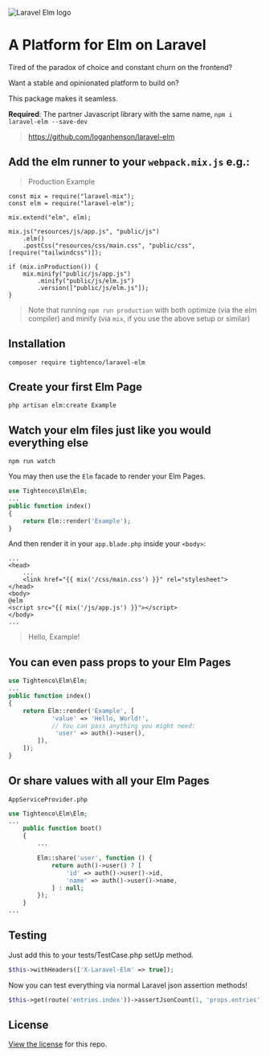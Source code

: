 ![Laravel Elm logo](https://raw.githubusercontent.com/tightenco/laravel-elm/master/laravel-elm-banner.png)

# A Platform for Elm on Laravel 

Tired of the paradox of choice and constant churn on the frontend?

Want a stable and opinionated platform to build on?

This package makes it seamless.

**Required**: The partner Javascript library with the same name, `npm i laravel-elm --save-dev`
> https://github.com/loganhenson/laravel-elm

## Add the elm runner to your `webpack.mix.js` e.g.:
> Production Example
```
const mix = require("laravel-mix");
const elm = require("laravel-elm");

mix.extend("elm", elm);

mix.js("resources/js/app.js", "public/js")
    .elm()
    .postCss("resources/css/main.css", "public/css", [require("tailwindcss")]);

if (mix.inProduction()) {
    mix.minify("public/js/app.js")
        .minify("public/js/elm.js")
        .version(["public/js/elm.js"]);
}
```

> Note that running `npm run production` with both optimize (via the elm compiler) and minify (via `mix`, if you use the above setup or similar)

## Installation

```
composer require tightenco/laravel-elm
```

## Create your first Elm Page
```
php artisan elm:create Example
```

## Watch your elm files just like you would everything else
```
npm run watch
```

You may then use the `Elm` facade to render your Elm Pages.

```php
use Tightenco\Elm\Elm;
...
public function index()
{
    return Elm::render('Example');
}
```

And then render it in your `app.blade.php` inside your `<body>`:

```blade
...
<head>
    ...
    <link href="{{ mix('/css/main.css') }}" rel="stylesheet">
</head>
<body>
@elm
<script src="{{ mix('/js/app.js') }}"></script>
</body>
...
```

> Hello, Example!

## You can even pass props to your Elm Pages

```php
use Tightenco\Elm\Elm;
...
public function index()
{
    return Elm::render('Example', [
            'value' => 'Hello, World!',
            // You can pass anything you might need:
             'user' => auth()->user(),
        ]),
    ]);
}
```

## Or share values with all your Elm Pages

`AppServiceProvider.php`
```php
use Tightenco\Elm\Elm;
...
    public function boot()
    {
        ...

        Elm::share('user', function () {
            return auth()->user() ? [
                'id' => auth()->user()->id,
                'name' => auth()->user()->name,
            ] : null;
        });
    }
...
```

## Testing

Just add this to your tests/TestCase.php setUp method.
```php
$this->withHeaders(['X-Laravel-Elm' => true]);
```

Now you can test everything via normal Laravel json assertion methods!
```php
$this->get(route('entries.index'))->assertJsonCount(1, 'props.entries');
```

## License

[View the license](https://github.com/tightenco/laravel-elm/blob/master/LICENSE) for this repo.
